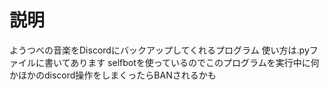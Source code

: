 # 説明
ようつべの音楽をDiscordにバックアップしてくれるプログラム
使い方は.pyファイルに書いてあります
selfbotを使っているのでこのプログラムを実行中に何かほかのdiscord操作をしまくったらBANされるかも
